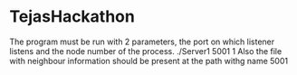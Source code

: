# TejasHackathon
The program must be run with 2 parameters, the port on which listener listens and the node number of the process.
./Server1 5001 1
Also the file with neighbour information should be present at the path withg name 5001
